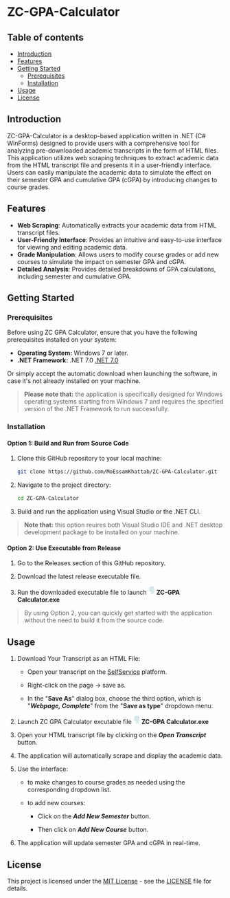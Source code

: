 # ZC-GPA-Calculator

## Table of contents
- [Introduction](#introduction)
- [Features](#features)
- [Getting Started](#getting-started)
  - [Prerequisites](#prerequisites)
  - [Installation](#installation)
- [Usage](#usage)
- [License](#license)
## Introduction
ZC-GPA-Calculator is a desktop-based application written in .NET (C# WinForms) designed to provide users with a comprehensive tool for analyzing pre-downloaded academic transcripts in the form of HTML files. This application utilizes web scraping techniques to extract academic data from the HTML transcript file and presents it in a user-friendly interface. Users can easily manipulate the academic data to simulate the effect on their semester GPA and cumulative GPA (cGPA) by introducing changes to course grades.

## Features
- **Web Scraping**: Automatically extracts your academic data from HTML transcript files.
- **User-Friendly Interface**: Provides an intuitive and easy-to-use interface for viewing and editing academic data.
- **Grade Manipulation**: Allows users to modify course grades or add new courses to simulate the impact on semester GPA and cGPA.
- **Detailed Analysis**: Provides detailed breakdowns of GPA calculations, including semester and cumulative GPA.

## Getting Started
### Prerequisites
Before using ZC GPA Calculator, ensure that you have the following prerequisites installed on your system:
- **Operating System:** Windows 7 or later.
- **.NET Framework:** .NET 7.0
[.NET 7.0](https://dotnet.microsoft.com/en-us/download/dotnet/7.0)

Or simply accept the automatic download when launching the software, in case it's not already installed on your machine.

> **Please note that:** the application is specifically designed for Windows operating systems starting from Windows 7 and requires the specified version of the .NET Framework to run successfully.

### Installation

#### Option 1: Build and Run from Source Code

1. Clone this GitHub repository to your local machine:

   ```bash
   git clone https://github.com/MoEssamKhattab/ZC-GPA-Calculator.git
   ```

2. Navigate to the project directory:
    ```bash
    cd ZC-GPA-Calculator
    ```

3. Build and run the application using Visual Studio or the .NET CLI.

> **Note that:** this option reuires both Visual Studio IDE and .NET desktop development package to be installed on your machine.

#### Option 2: Use Executable from Release

1. Go to the Releases section of this GitHub repository.

2. Download the latest release executable file.

3. Run the downloaded executable file to launch <img src="./ZC-GPA Calculator/Logos/zewail logo.png" width="15" height="20" alt="ZC GPA Calculator Logo"> **ZC-GPA Calculator.exe**

> By using Option 2, you can quickly get started with the application without the need to build it from the source code.

## Usage

1. Download Your Transcript as an HTML File:

    - Open your transcript on the [SelfService](https://sisselfservice.zewailcity.edu.eg/PowerCampusSelfService/Home/LogIn?ReturnUrl=%2FPowerCampusSelfService%2FGrades%2FUnofficialTranscrip) platform.

    - Right-click on the page &rarr; save as.

    -  In the "**Save As**" dialog box, choose the third option, which is "**_Webpage, Complete_**" from the "**Save as type**" dropdown menu.

2. Launch ZC GPA Calculator excutable file <img src="./ZC-GPA Calculator/Logos/zewail logo.png" width="15" height="20" alt="ZC GPA Calculator Logo"> **ZC-GPA Calculator.exe**

3. Open your HTML transcript file by clicking on the **_Open Transcript_** button.

4. The application will automatically scrape and display the academic data.

5. Use the interface:

    * to make changes to course grades as needed using the corresponding dropdown list.

    * to add new courses:
        - Click on the **_Add New Semester_** button.

        - Then click on **_Add New Course_** button.

6. The application will update semester GPA and cGPA in real-time.

## License
This project is licensed under the [MIT License](LICENSE) - see the [LICENSE](LICENSE) file for details.